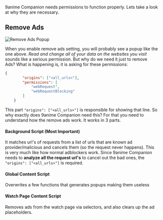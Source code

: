 9anime Companion needs permissions to function properly. Lets take a look at why they are necessary.

## Remove Ads
![Remove Ads Popup](https://image.ibb.co/noUvUv/rem_Ads_perms.png)

When you enable remove ads setting, you will probably see a popup like the one above. *Read and change all of your data on the websites you visit* sounds like a serious permission. But why do we need it just to remove Ads? What is happening is, it is asking for these permissions:

```json
{
        "origins": ["<all_urls>"],
        "permissions": [
            "webRequest",
            "webRequestBlocking"
        ]
    }
```
This part `"origins": ["<all_urls>"]` is responsible for showing that line. So why exactly does 9anime Companion need this? For that you need to understand how the remove ads work. It works in 3 parts.

#### Background Script (Most Important)
It matches url's of requests from a list of urls that are known ad provider/malicious and cancels them (so the request never happens). This is very much like how normal adblockers work. Since 9anime Companion needs to **analyze all the request url's** to cancel out the bad ones, the `"origins": ["<all_urls>"]` is required.

#### Global Content Script
Overwrites a few functions that generates popups making them useless

#### Watch Page Content Script
Removes ads from the watch page via selectors, and also clears up the ad placeholders.
